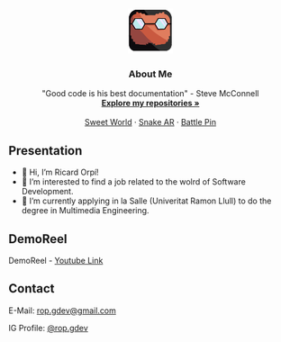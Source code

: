 <br />
<p align="center">
  <a href="https://https://github.com/RicardOP-gdev/RicardOP-gdev">
    <img src="PersonalLogo.png" alt="Logo" width="80" height="80">
  </a>

  <h3 align="center">About Me</h3>

  <p align="center">
"Good code is his best documentation"
- Steve McConnell 
    <br />
    <a href="https://github.com/RicardOP-gdev?tab=repositories"><strong>Explore my repositories »</strong></a>
    <br />
    <br />
    <a href="https://github.com/RicardOP-gdev/SweetWorld">Sweet World</a>
    ·
    <a href="https://github.com/RicardOP-gdev/SnakeAR">Snake AR</a>
    ·
    <a href="https://github.com/RicardOP-gdev/BattlePin">Battle Pin</a>
  </p>
</p>

<!-- PRESENTATION -->
## Presentation

- 👋 Hi, I’m Ricard Orpí!
- 👀 I’m interested to find a job related to the wolrd of Software Development.
- 🌱 I’m currently applying in la Salle (Univeritat Ramon Llull) to do the degree in Multimedia Engineering.

<!-- REEL -->
## DemoReel

DemoReel - [Youtube Link](https://youtu.be/LbHoayk5W70)

<!-- CONTACT -->
## Contact

E-Mail: rop.gdev@gmail.com

IG Profile: [@rop.gdev](https://www.instagram.com/rop.gdev/)
